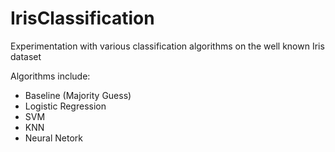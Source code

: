 # IrisClassification
Experimentation with various classification algorithms on the well known Iris dataset

Algorithms include:
- Baseline (Majority Guess)
- Logistic Regression
- SVM
- KNN
- Neural Netork
